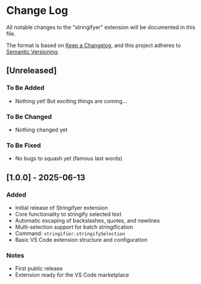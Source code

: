 # Change Log

All notable changes to the "stringifyer" extension will be documented in this file.

The format is based on [Keep a Changelog](https://keepachangelog.com/en/1.0.0/),
and this project adheres to [Semantic Versioning](https://semver.org/spec/v2.0.0.html).

## [Unreleased]

### To Be Added

- Nothing yet! But exciting things are coming...

### To Be Changed

- Nothing changed yet

### To Be Fixed

- No bugs to squash yet (famous last words)

## [1.0.0] - 2025-06-13

### Added

- Initial release of Stringifyer extension
- Core functionality to stringify selected text
- Automatic escaping of backslashes, quotes, and newlines
- Multi-selection support for batch stringification
- Command: `stringifier.stringifySelection`
- Basic VS Code extension structure and configuration

### Notes

- First public release
- Extension ready for the VS Code marketplace